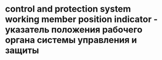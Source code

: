 # control and protection system working member position indicator - указатель положения рабочего органа системы управления и защиты
